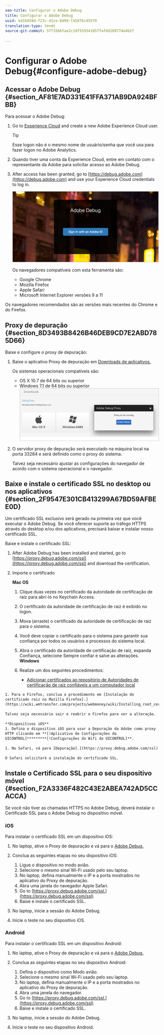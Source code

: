 ```yaml
---
seo-title: Configurar o Adobe Debug
title: Configurar o Adobe Debug
uuid: e416458d-f23c-41ce-8d99-fa5076c455f0
translation-type: tm+mt
source-git-commit: 5ff3566fae2c1df559341057fafdd289774e4b2f

---
```



# Configurar o Adobe Debug{#configure-adobe-debug}

## Acessar o Adobe Debug {#section_AF81E7AD331E41FFA371AB9DA924BFBB}

Para acessar o Adobe Debug:

1. Go to [Experience Cloud](https://www.marketing.adobe.com) and create a new Adobe Experience Cloud user.

   >[!TIP]
   >
   >Esse logon não é o mesmo nome de usuário/senha que você usa para fazer logon no Adobe Analytics.

1. Quando tiver uma conta da Experience Cloud, entre em contato com o representante da Adobe para solicitar acesso ao Adobe Debug.
1. After access has been granted, go to [https://debug.adobe.com](https://debug.adobe.com) and use your Experience Cloud credentials to log in.

   ![](assets/adobe-debug-login.png)

   Os navegadores compatíveis com esta ferramenta são:
   * Google Chrome
   * Mozilla Firefox
   * Apple Safari
   * Microsoft Internet Explorer versões 9 a 11

Os navegadores recomendados são as versões mais recentes do Chrome e do Firefox.

## Proxy de depuração {#section_8D3493B8426B46DEB9CD7E2ABD785D66}

Baixe e configure o proxy de depuração:

1. Baixe o aplicativo Proxy de depuração em [Downloads de aplicativos.](https://debug.adobe.com/#/downloads)

   Os sistemas operacionais compatíveis são:
   * OS X 10.7 de 64 bits ou superior
   * Windows 7.1 de 64 bits ou superior
   ![](assets/debug-proxy-app.png)

1. O servidor proxy de depuração será executado na máquina local na porta 33284 e será definido como o proxy do sistema.

   Talvez seja necessário ajustar as configurações do navegador de acordo com o sistema operacional e o navegador.

## Baixe e instale o certificado SSL no desktop ou nos aplicativos {#section_2F9547E301CB413299A67BD59AFBEE0D}

Um certificado SSL exclusivo será gerado na primeira vez que você executar o Adobe Debug. Se você oferecer suporte ao tráfego HTTPS através do desktop e/ou dos aplicativos, precisará baixar e instalar nosso certificado SSL.

Baixe e instale o certificado SSL:

1. After Adobe Debug has been installed and started, go to [https://proxy.debug.adobe.com/ssl](https://proxy.debug.adobe.com/ssl) and download the certification.
1. Importe o certificado

   **Mac OS**
   1. Clique duas vezes no certificado da autoridade de certificação de raiz para abri-lo no Keychain Access.
   1. O certificado da autoridade de certificação de raiz é exibido no logon.
   1. Mova (arraste) o certificado da autoridade de certificação de raiz para o sistema.
   1. Você deve copiar o certificado para o sistema para garantir sua confiança por todos os usuários e processos do sistema local.
   1. Abra o certificado da autoridade de certificação de raiz, expanda Confiança, selecione Sempre confiar e salve as alterações.
   **Windows**
   1. Realize um dos seguintes procedimentos:

      * [Adicionar certificados ao repositório de Autoridades de certificação de raiz confiáveis a um computador local](https://technet.microsoft.com/en-us/library/cc754841.aspx#BKMK_addlocal)
<!--        * [How To Import a Trusted Root Certification Authority In Windows 7/Vista/XP](https://www.sqlservermart.com/HowTo/Windows_Import_Certificate.aspx) You might need to quit and reopen your browser to see the change.
-->

    1. Para o Firefox, conclua o procedimento em [Instalação do certificado raiz no Mozilla Firefox].](https://wiki.wmtransfer.com/projects/webmoney/wiki/Installing_root_certificate_in_Mozilla_Firefox)
    
    Talvez seja necessário sair e reabrir o Firefox para ver a alteração.
    
    **Dispositivos iOS**
    1. Defina o dispositivo iOS para usar a Depuração da Adobe como proxy HTTP clicando em **[!Aplicativo de Configurações do UICONTROL]*********[!Configurações do Wifi do UICONTROL]**.
    
    1. No Safari, vá para [Depuração].](https://proxy.debug.adobe.com/ssl)
    
    O Safari solicitará a instalação do certificado SSL.

## Instale o Certificado SSL para o seu dispositivo móvel {#section_F2A3336F482C43E2ABEA742AD5CCACCA}

Se você não tiver as chamadas HTTPS no Adobe Debug, deverá instalar o Certificado SSL para o Adobe Debug no dispositivo móvel.

### iOS

Para instalar o certificado SSL em um dispositivo iOS:

1. No laptop, ative o Proxy de depuração e vá para o [Adobe Debug.](https://debug.adobe.com)
1. Conclua as seguintes etapas no seu dispositivo iOS:
   1. Ligue o dispositivo no modo avião.
   1. Selecione o mesmo sinal Wi-Fi usado pelo seu laptop.
   1. No laptop, defina manualmente o IP e a porta mostrados no aplicativo do Proxy de depuração.
   1. Abra uma janela do navegador Apple Safari.
   1. Go to [https://proxy.debug.adobe.com/ssl.](https://proxy.debug.adobe.com/ssl)
   1. Baixe e instale o certificado SSL.

1. No laptop, inicie a sessão do Adobe Debug.
1. Inicie o teste no seu dispositivo iOS.

### Android

Para instalar o certificado SSL em um dispositivo Android:

1. No laptop, ative o Proxy de depuração e vá para o [Adobe Debug.](https://debug.adobe.com)
1. Conclua as seguintes etapas no seu dispositivo Android:
   1. Defina o dispositivo como Modo avião.
   1. Selecione o mesmo sinal Wi-Fi usado pelo seu laptop.
   1. No laptop, defina manualmente o IP e a porta mostrados no aplicativo do Proxy de depuração.
   1. Abra uma janela do navegador.
   1. Go to [https://proxy.debug.adobe.com/ssl.](https://proxy.debug.adobe.com/ssl)
   1. Baixe e instale o certificado SSL.

1. No laptop, inicie a sessão do Adobe Debug.
1. Inicie o teste no seu dispositivo Android.

